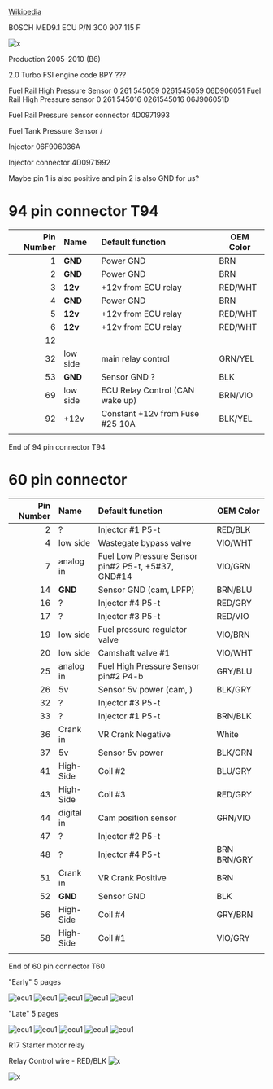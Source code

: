 

[Wikipedia](https://en.wikipedia.org/wiki/Volkswagen_Passat_%28B6%29)

BOSCH MED9.1 ECU P/N 3C0 907 115 F

![x](oem_docs/VW/2006_Passat/B6_ecu_label.jpg)

Production	2005–2010 (B6)

2.0 Turbo FSI engine code BPY ???

Fuel Rail High Pressure Sensor 0 261 545059 [0261545059](oem_docs/Bosch/0261545006.pdf) 06D906051
Fuel Rail High Pressure sensor 0 261 545016 0261545016 06J906051D

Fuel Rail Pressure sensor connector 4D0971993

Fuel Tank Pressure Sensor / 


Injector 06F906036A

Injector connector 4D0971992

Maybe pin 1 is also positive and pin 2 is also GND for us?

# 94 pin connector T94

|Pin Number|Name   | Default function                   | OEM Color |
| ---:|:---------- |:------------------------------------ | --- |
| 1   | **GND**    |  Power GND                            | BRN |
| 2   | **GND**    |  Power GND                            | BRN |
| 3   | **12v**    |  +12v from ECU relay                 | RED/WHT |
| 4   | **GND**    |  Power GND                            | BRN |
| 5   | **12v**    |  +12v from ECU relay                 | RED/WHT |
| 6   | **12v**    |  +12v from ECU relay                 | RED/WHT |
| 12  |            |                                       |    |
| 32  | low side   | main relay control                    | GRN/YEL |
| 53  | **GND**    |  Sensor GND ?                         | BLK |
| 69  | low side | ECU Relay Control (CAN wake up)      | BRN/VIO |
| 92  | +12v       | Constant +12v from Fuse #25 10A | BLK/YEL |
|     |            |                                       |    |
End of 94 pin connector T94

# 60 pin connector
|Pin Number|Name   | Default function                      | OEM Color |
| ---:|:---------- |:------------------------------------  | --- |
| 2   | ?          | Injector #1 P5-t                      | RED/BLK   |
| 4   | low side   | Wastegate bypass valve                | VIO/WHT   |
| 7   | analog in  | Fuel Low Pressure Sensor pin#2 P5-t, +5#37, GND#14              | VIO/GRN |
| 14  | **GND**    | Sensor GND (cam, LPFP)                | BRN/BLU |
| 16  | ?          | Injector #4 P5-t                      | RED/GRY |
| 17  | ?          | Injector #3 P5-t                      | RED/VIO |
| 19  | low side   | Fuel pressure regulator valve         | VIO/BRN |
| 20  | low side   | Camshaft valve #1                     | VIO/WHT |
| 25  | analog in  | Fuel High Pressure Sensor pin#2 P4-b            | GRY/BLU |
| 26  | 5v         | Sensor 5v power (cam, )               | BLK/GRY |
| 32  | ?          | Injector #3 P5-t                      |    |
| 33  | ?          | Injector #1 P5-t                      |  BRN/BLK  |
| 36  | Crank in   | VR Crank Negative                     | White   |
| 37  | 5v         | Sensor 5v power                       | BLK/GRN |
| 41  | High-Side  | Coil #2                               | BLU/GRY |
| 43  | High-Side  | Coil #3                               | RED/GRY |
| 44  | digital in | Cam position sensor                   | GRN/VIO |
| 47  | ?          | Injector #2 P5-t                      |    |
| 48  | ?          | Injector #4 P5-t                      | BRN BRN/GRY   |
| 51  | Crank in   | VR Crank Positive                     | BRN |
| 52  | **GND**    | Sensor GND                            | BLK |
| 56  | High-Side  | Coil #4                               | GRY/BRN |
| 58  | High-Side  | Coil #1                               | VIO/GRY |
|     |            | |
End of 60 pin connector T60

"Early" 5 pages

![ecu1](oem_docs/VW/2006_Passat/2006_passat_2.0t_early_1_5.png)
![ecu1](oem_docs/VW/2006_Passat/2006_passat_2.0t_early_2_5.png)
![ecu1](oem_docs/VW/2006_Passat/2006_passat_2.0t_early_3_5.png)
![ecu1](oem_docs/VW/2006_Passat/2006_passat_2.0t_early_4_5.png)
![ecu1](oem_docs/VW/2006_Passat/2006_passat_2.0t_early_5_5.png)

"Late" 5 pages

![ecu1](oem_docs/VW/2006_Passat/2006_passat_2.0t_late_1_5.png)
![ecu1](oem_docs/VW/2006_Passat/2006_passat_2.0t_late_2_5.png)
![ecu1](oem_docs/VW/2006_Passat/2006_passat_2.0t_late_3_5.png)
![ecu1](oem_docs/VW/2006_Passat/2006_passat_2.0t_late_4_5.png)
![ecu1](oem_docs/VW/2006_Passat/2006_passat_2.0t_late_5_5.png)


R17 Starter motor relay

Relay Control wire - RED/BLK
![x](oem_docs/VW/2006_Passat/ENPassatB6-blok-salon-6.jpg)

![x](oem_docs/VW/2006_Passat/starting.png)